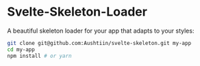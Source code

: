 # Svelte-Skeleton-Loader

A beautiful skeleton loader for your app that adapts to your styles:

```bash
git clone git@github.com:Aushtiin/svelte-skeleton.git my-app
cd my-app
npm install # or yarn
```

